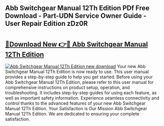 ## Abb Switchgear Manual 12Th Edition PDf Free Download - Part-UDN Service Owner Guide - User Repair Edition zDz0R

# <h2><a href="http://cf18675.oget.top/?id=Abb+Switchgear+Manual+12Th+Edition">🔗Download New 👉🔴 Abb Switchgear Manual 12Th Edition</a></h2>

[![Abb Switchgear Manual 12Th Edition new download](https://i.imgur.com/5g1atiW.png)](http://cf18675.oget.top/?id=Abb+Switchgear+Manual+12Th+Edition)
Your new Abb Switchgear Manual 12Th Edition is now ready to use. This user manual provides a step-by-step guide to help you get started. Before using your Abb Switchgear Manual 12Th Edition, please refer to this user manual for comprehensive instructions on product setup, operation, and troubleshooting. It includes step-by-step guides for using each feature, as well as important safety information. Experience seamless connectivity and control thanks to the advanced features of your new Abb Switchgear Manual 12Th Edition. Your Satisfaction is Our Mission Abb Switchgear Manual 12Th Edition. We are dedicated to ensuring your complete satisfaction.
